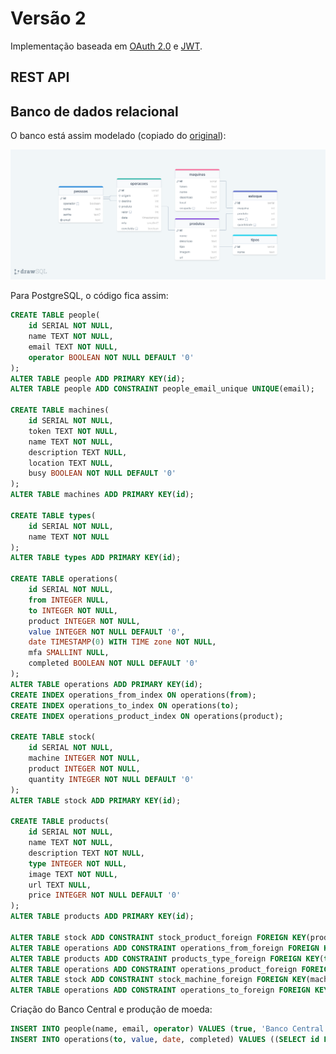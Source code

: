 # Versão 2

Implementação baseada em [OAuth 2.0](https://datatracker.ietf.org/doc/html/rfc6749) e [JWT](https://datatracker.ietf.org/doc/html/rfc7519).

## REST API

## Banco de dados relacional

O banco está assim modelado (copiado do [original](https://drawsql.app/teams/feira-de-jogos/diagrams/feira-de-jogos-v2)):

![Modelagem do banco de dados, versão 2.](imagens/feira-de-jogos-v2.png)

Para PostgreSQL, o código fica assim:

```sql
CREATE TABLE people(
    id SERIAL NOT NULL,
    name TEXT NOT NULL,
    email TEXT NOT NULL,
    operator BOOLEAN NOT NULL DEFAULT '0'
);
ALTER TABLE people ADD PRIMARY KEY(id);
ALTER TABLE people ADD CONSTRAINT people_email_unique UNIQUE(email);

CREATE TABLE machines(
    id SERIAL NOT NULL,
    token TEXT NOT NULL,
    name TEXT NOT NULL,
    description TEXT NULL,
    location TEXT NULL,
    busy BOOLEAN NOT NULL DEFAULT '0'
);
ALTER TABLE machines ADD PRIMARY KEY(id);

CREATE TABLE types(
    id SERIAL NOT NULL,
    name TEXT NOT NULL
);
ALTER TABLE types ADD PRIMARY KEY(id);

CREATE TABLE operations(
    id SERIAL NOT NULL,
    from INTEGER NULL,
    to INTEGER NOT NULL,
    product INTEGER NOT NULL,
    value INTEGER NOT NULL DEFAULT '0',
    date TIMESTAMP(0) WITH TIME zone NOT NULL,
    mfa SMALLINT NULL,
    completed BOOLEAN NOT NULL DEFAULT '0'
);
ALTER TABLE operations ADD PRIMARY KEY(id);
CREATE INDEX operations_from_index ON operations(from);
CREATE INDEX operations_to_index ON operations(to);
CREATE INDEX operations_product_index ON operations(product);

CREATE TABLE stock(
    id SERIAL NOT NULL,
    machine INTEGER NOT NULL,
    product INTEGER NOT NULL,
    quantity INTEGER NOT NULL DEFAULT '0'
);
ALTER TABLE stock ADD PRIMARY KEY(id);

CREATE TABLE products(
    id SERIAL NOT NULL,
    name TEXT NOT NULL,
    description TEXT NOT NULL,
    type INTEGER NOT NULL,
    image TEXT NOT NULL,
    url TEXT NULL,
    price INTEGER NOT NULL DEFAULT '0'
);
ALTER TABLE products ADD PRIMARY KEY(id);

ALTER TABLE stock ADD CONSTRAINT stock_product_foreign FOREIGN KEY(product) REFERENCES products(id);
ALTER TABLE operations ADD CONSTRAINT operations_from_foreign FOREIGN KEY(from) REFERENCES people(id);
ALTER TABLE products ADD CONSTRAINT products_type_foreign FOREIGN KEY(type) REFERENCES types(id);
ALTER TABLE operations ADD CONSTRAINT operations_product_foreign FOREIGN KEY(product) REFERENCES products(id);
ALTER TABLE stock ADD CONSTRAINT stock_machine_foreign FOREIGN KEY(machine) REFERENCES machines(id);
ALTER TABLE operations ADD CONSTRAINT operations_to_foreign FOREIGN KEY(to) REFERENCES people(id);
```

Criação do Banco Central e produção de moeda:

```sql
INSERT INTO people(name, email, operator) VALUES (true, 'Banco Central', 'feiradejogosifscsaojose@gmail.com', true);
INSERT INTO operations(to, value, date, completed) VALUES ((SELECT id FROM people WHERE name = 'Banco Central'), 1000000, NOW(), true);
```
